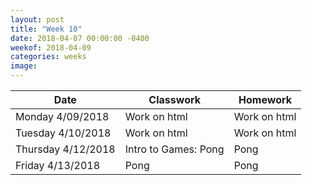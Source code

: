 ```yaml
---
layout: post
title: "Week 10"
date: 2018-04-07 00:00:00 -0400
weekof: 2018-04-09
categories: weeks
image:
---
```


|Date                        |Classwork|Homework|
|----------------------------|---------|--------|
|Monday 4/09/2018            | Work on html | Work on html |
|Tuesday 4/10/2018           | Work on html | Work on html |
|Thursday 4/12/2018          | Intro to Games: Pong | Pong |
|Friday 4/13/2018            | Pong | Pong |
